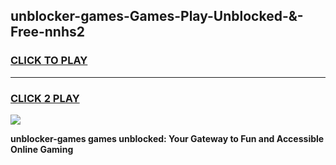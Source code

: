 
## unblocker-games-Games-Play-Unblocked-&-Free-nnhs2
<h3>
<a href="https://premium76.site?title=unblocker-games&ref=24A">CLICK TO PLAY</a></h3>
<hr>

<h3>
<a href="https://premium76.site?title=unblocker-games&ref=24A">CLICK 2 PLAY</a>
  
</h3>

<a href="https://premium76.site?title=unblocker-games&ref=24A"><img src="https://clearcache.store/games.png"></a>


**unblocker-games games unblocked: Your Gateway to Fun and Accessible Online Gaming**
